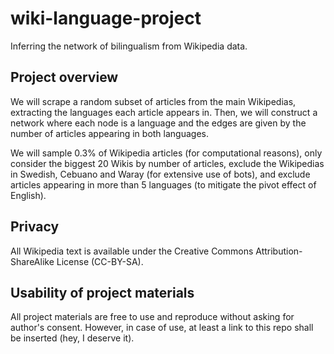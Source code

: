 # wiki-language-project
Inferring the network of bilingualism from Wikipedia data.

## Project overview
We will scrape a random subset of articles from the main Wikipedias, extracting the languages each article appears in. Then, we will construct a network where each node is a language and the edges are given by the number of articles appearing in both languages.

We will sample 0.3% of Wikipedia articles (for computational reasons), only consider the biggest 20 Wikis by number of articles, exclude the Wikipedias in Swedish, Cebuano and Waray (for extensive use of bots), and exclude articles appearing in more than 5 languages (to mitigate the pivot effect of English).

## Privacy
All Wikipedia text is available under the Creative Commons Attribution-ShareAlike License (CC-BY-SA).

## Usability of project materials
All project materials are free to use and reproduce without asking for author's consent. However, in case of use, at least a link to this repo shall be inserted (hey, I deserve it).